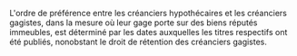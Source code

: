 L'ordre de préférence entre les créanciers hypothécaires et les créanciers gagistes, dans la mesure où leur gage porte sur des biens réputés immeubles, est déterminé par les dates auxquelles les titres respectifs ont été publiés, nonobstant le droit de rétention des créanciers gagistes.

